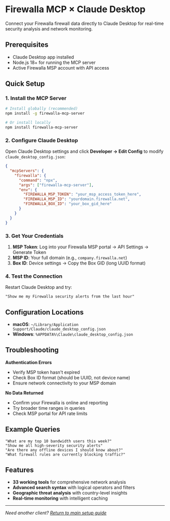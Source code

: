 # Firewalla MCP × Claude Desktop

Connect your Firewalla firewall data directly to Claude Desktop for real-time security analysis and network monitoring.

## Prerequisites

- Claude Desktop app installed
- Node.js 18+ for running the MCP server
- Active Firewalla MSP account with API access

## Quick Setup

### 1. Install the MCP Server

```bash
# Install globally (recommended)
npm install -g firewalla-mcp-server

# Or install locally
npm install firewalla-mcp-server
```

### 2. Configure Claude Desktop

Open Claude Desktop settings and click **Developer → Edit Config** to modify `claude_desktop_config.json`:

```json
{
  "mcpServers": {
    "firewalla": {
      "command": "npx",
      "args": ["firewalla-mcp-server"],
      "env": {
        "FIREWALLA_MSP_TOKEN": "your_msp_access_token_here",
        "FIREWALLA_MSP_ID": "yourdomain.firewalla.net",
        "FIREWALLA_BOX_ID": "your_box_gid_here"
      }
    }
  }
}
```

### 3. Get Your Credentials

1. **MSP Token**: Log into your Firewalla MSP portal → API Settings → Generate Token
2. **MSP ID**: Your full domain (e.g., `company.firewalla.net`)  
3. **Box ID**: Device settings → Copy the Box GID (long UUID format)

### 4. Test the Connection

Restart Claude Desktop and try:

```
"Show me my Firewalla security alerts from the last hour"
```

## Configuration Locations

- **macOS**: `~/Library/Application Support/Claude/claude_desktop_config.json`
- **Windows**: `%APPDATA%\Claude\claude_desktop_config.json`

## Troubleshooting

**Authentication Errors**
- Verify MSP token hasn't expired
- Check Box ID format (should be UUID, not device name)
- Ensure network connectivity to your MSP domain

**No Data Returned**
- Confirm your Firewalla is online and reporting
- Try broader time ranges in queries
- Check MSP portal for API rate limits

## Example Queries

```
"What are my top 10 bandwidth users this week?"
"Show me all high-severity security alerts"
"Are there any offline devices I should know about?"
"What firewall rules are currently blocking traffic?"
```

## Features

- **33 working tools** for comprehensive network analysis
- **Advanced search syntax** with logical operators and filters
- **Geographic threat analysis** with country-level insights
- **Real-time monitoring** with intelligent caching

---

*Need another client? [Return to main setup guide](../../README.md#client-setup-guides)*